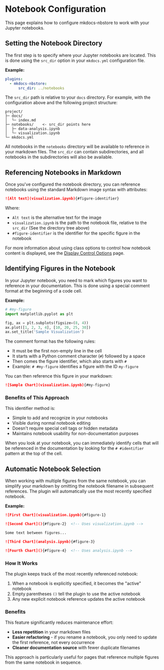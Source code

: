 # Notebook Configuration

This page explains how to configure mkdocs-nbstore to work with
your Jupyter notebooks.

## Setting the Notebook Directory

The first step is to specify where your Jupyter notebooks are
located. This is done using the `src_dir` option in your
`mkdocs.yml` configuration file.

**Example:**

```yaml title="mkdocs.yml"
plugins:
  - mkdocs-nbstore:
      src_dir: ../notebooks
```

The `src_dir` path is relative to your `docs` directory.
For example, with the configuration above and the following
project structure:

```text
project/
├─ docs/
│  └─ index.md
├─ notebooks/    <- src_dir points here
│  ├─ data-analysis.ipynb
│  └─ visualization.ipynb
└─ mkdocs.yml
```

All notebooks in the `notebooks` directory will be available
to reference in your markdown files.
The `src_dir` can contain subdirectories, and all
notebooks in the subdirectories will also be available.

## Referencing Notebooks in Markdown

Once you've configured the notebook directory, you can reference
notebooks using the standard Markdown image syntax with attributes:

```markdown
![Alt text](visualization.ipynb){#figure-identifier}
```

Where:

- `Alt text` is the alternative text for the image
- `visualization.ipynb` is the path to the notebook file,
  relative to the `src_dir` (See the directory tree above)
- `#figure-identifier` is the identifier for the specific
  figure in the notebook

For more information about using class options to control how notebook
content is displayed, see the [Display Control Options](class.md) page.

## Identifying Figures in the Notebook

In your Jupyter notebook, you need to mark which figures you want
to reference in your documentation. This is done using a special
comment format at the beginning of a code cell.

**Example:**

```python title="visualization.ipynb"
# #my-figure
import matplotlib.pyplot as plt

fig, ax = plt.subplots(figsize=(8, 4))
ax.plot([1, 2, 3, 4], [10, 20, 25, 30])
ax.set_title('Sample Visualization')
```

The comment format has the following rules:

- It must be the first non-empty line in the cell
- It starts with a Python comment character (`#`) followed by a space
- Then comes the figure identifier, which also starts with `#`
- Example: `# #my-figure` identifies a figure with the ID `my-figure`

You can then reference this figure in your markdown:

```markdown
![Sample Chart](visualization.ipynb){#my-figure}
```

### Benefits of This Approach

This identifier method is:

- Simple to add and recognize in your notebooks
- Visible during normal notebook editing
- Doesn't require special cell tags or hidden metadata
- Maintains notebook usability for non-documentation purposes

When you look at your notebook, you can immediately identify
cells that will be referenced in the documentation by looking
for the `# #identifier` pattern at the top of the cell.

## Automatic Notebook Selection

When working with multiple figures from the same notebook,
you can simplify your markdown by omitting the notebook filename
in subsequent references. The plugin will automatically use
the most recently specified notebook.

**Example:**

```markdown
![First Chart](visualization.ipynb){#figure-1}

![Second Chart](){#figure-2}  <!-- Uses visualization.ipynb -->

Some text between figures...

![Third Chart](analysis.ipynb){#figure-3}

![Fourth Chart](){#figure-4}  <!-- Uses analysis.ipynb -->
```

### How It Works

The plugin keeps track of the most recently referenced notebook:

1. When a notebook is explicitly specified, it becomes the "active" notebook
2. Empty parentheses `()` tell the plugin to use the active notebook
3. Any new explicit notebook reference updates the active notebook

### Benefits

This feature significantly reduces maintenance effort:

- **Less repetition** in your markdown files
- **Easier refactoring** - if you rename a notebook, you only need
  to update the first reference, not every occurrence
- **Cleaner documentation source** with fewer duplicate filenames

This approach is particularly useful for pages that reference multiple
figures from the same notebook in sequence.
